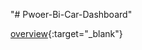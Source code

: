 "# Pwoer-Bi-Car-Dashboard" 


[overview](https://app.powerbi.com/view?r=eyJrIjoiODY4ZmM5YzQtNzU4MC00MDQ2LTk4NmItM2YyM2Q3MjI3NmYxIiwidCI6ImRiZDY2NjRkLTRlYjktNDZlYi05OWQ4LTVjNDNiYTE1M2M2MSIsImMiOjl9&pageName=ReportSection480e70dbcd2277a4ecb3t){:target="_blank"}

